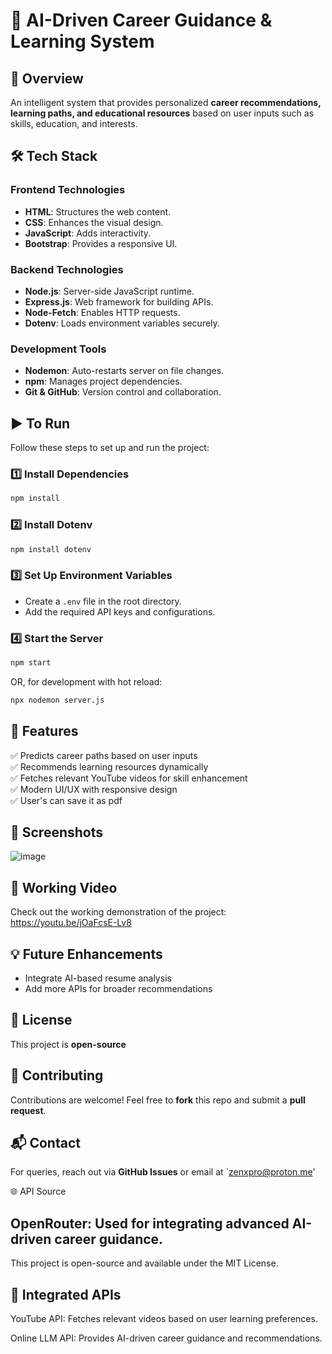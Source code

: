 # 🚀 AI-Driven Career Guidance & Learning System

## 📌 Overview
An intelligent system that provides personalized **career recommendations, learning paths, and educational resources** based on user inputs such as skills, education, and interests.

## 🛠 Tech Stack
### **Frontend Technologies**
- **HTML**: Structures the web content.
- **CSS**: Enhances the visual design.
- **JavaScript**: Adds interactivity.
- **Bootstrap**: Provides a responsive UI.

### **Backend Technologies**
- **Node.js**: Server-side JavaScript runtime.
- **Express.js**: Web framework for building APIs.
- **Node-Fetch**: Enables HTTP requests.
- **Dotenv**: Loads environment variables securely.

### **Development Tools**
- **Nodemon**: Auto-restarts server on file changes.
- **npm**: Manages project dependencies.
- **Git & GitHub**: Version control and collaboration.

## ▶️ To Run
Follow these steps to set up and run the project:

### **1️⃣ Install Dependencies**
```sh
npm install
```

### **2️⃣ Install Dotenv**
```sh
npm install dotenv
```

### **3️⃣ Set Up Environment Variables**
- Create a `.env` file in the root directory.
- Add the required API keys and configurations.

### **4️⃣ Start the Server**
```sh
npm start
```
OR, for development with hot reload:
```sh
npx nodemon server.js
```

## 🎯 Features
✅ Predicts career paths based on user inputs  
✅ Recommends learning resources dynamically  
✅ Fetches relevant YouTube videos for skill enhancement  
✅ Modern UI/UX with responsive design  
✅ User's can save it as pdf

## 📸 Screenshots
![image](https://github.com/user-attachments/assets/2ced86c0-4bad-4d1d-8e4e-3529018e04e5)

## 🎥 Working Video

Check out the working demonstration of the project:
https://youtu.be/jOaFcsE-Lv8


## 💡 Future Enhancements
- Integrate AI-based resume analysis
- Add more APIs for broader recommendations

## 📜 License
This project is **open-source**

## 🤝 Contributing
Contributions are welcome! Feel free to **fork** this repo and submit a **pull request**.

## 📬 Contact
For queries, reach out via **GitHub Issues** or email at `zenxpro@proton.me'

🌐 API Source
## OpenRouter: Used for integrating advanced AI-driven career guidance.
This project is open-source and available under the MIT License.

## 📜 Integrated APIs

YouTube API: Fetches relevant videos based on user learning preferences.

Online LLM API: Provides AI-driven career guidance and recommendations.


